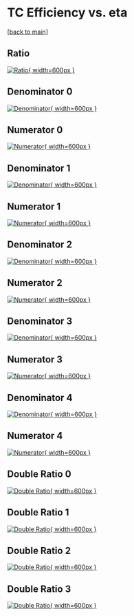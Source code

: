 # TC Efficiency vs. eta

[[back to main](./)]



## Ratio

[![Ratio](../mtv/var/TC_xtr_321_0_eff_eta.png){ width=600px }](../mtv/var/TC_xtr_321_0_eff_eta.pdf)

## Denominator 0

[![Denominator](../mtv/den/TC_xtr_321_0_eff_eta_den0.png){ width=600px }](../mtv/den/TC_xtr_321_0_eff_eta_den0.pdf)

## Numerator 0

[![Numerator](../mtv/num/TC_xtr_321_0_eff_eta_num0.png){ width=600px }](../mtv/num/TC_xtr_321_0_eff_eta_num0.pdf)

## Denominator 1

[![Denominator](../mtv/den/TC_xtr_321_0_eff_eta_den1.png){ width=600px }](../mtv/den/TC_xtr_321_0_eff_eta_den1.pdf)

## Numerator 1

[![Numerator](../mtv/num/TC_xtr_321_0_eff_eta_num1.png){ width=600px }](../mtv/num/TC_xtr_321_0_eff_eta_num1.pdf)

## Denominator 2

[![Denominator](../mtv/den/TC_xtr_321_0_eff_eta_den2.png){ width=600px }](../mtv/den/TC_xtr_321_0_eff_eta_den2.pdf)

## Numerator 2

[![Numerator](../mtv/num/TC_xtr_321_0_eff_eta_num2.png){ width=600px }](../mtv/num/TC_xtr_321_0_eff_eta_num2.pdf)

## Denominator 3

[![Denominator](../mtv/den/TC_xtr_321_0_eff_eta_den3.png){ width=600px }](../mtv/den/TC_xtr_321_0_eff_eta_den3.pdf)

## Numerator 3

[![Numerator](../mtv/num/TC_xtr_321_0_eff_eta_num3.png){ width=600px }](../mtv/num/TC_xtr_321_0_eff_eta_num3.pdf)

## Denominator 4

[![Denominator](../mtv/den/TC_xtr_321_0_eff_eta_den4.png){ width=600px }](../mtv/den/TC_xtr_321_0_eff_eta_den4.pdf)

## Numerator 4

[![Numerator](../mtv/num/TC_xtr_321_0_eff_eta_num4.png){ width=600px }](../mtv/num/TC_xtr_321_0_eff_eta_num4.pdf)

## Double Ratio 0

[![Double Ratio](../mtv/ratio/TC_xtr_321_0_eff_eta_ratio0.png){ width=600px }](../mtv/ratio/TC_xtr_321_0_eff_eta_ratio0.pdf)

## Double Ratio 1

[![Double Ratio](../mtv/ratio/TC_xtr_321_0_eff_eta_ratio1.png){ width=600px }](../mtv/ratio/TC_xtr_321_0_eff_eta_ratio1.pdf)

## Double Ratio 2

[![Double Ratio](../mtv/ratio/TC_xtr_321_0_eff_eta_ratio2.png){ width=600px }](../mtv/ratio/TC_xtr_321_0_eff_eta_ratio2.pdf)

## Double Ratio 3

[![Double Ratio](../mtv/ratio/TC_xtr_321_0_eff_eta_ratio3.png){ width=600px }](../mtv/ratio/TC_xtr_321_0_eff_eta_ratio3.pdf)

